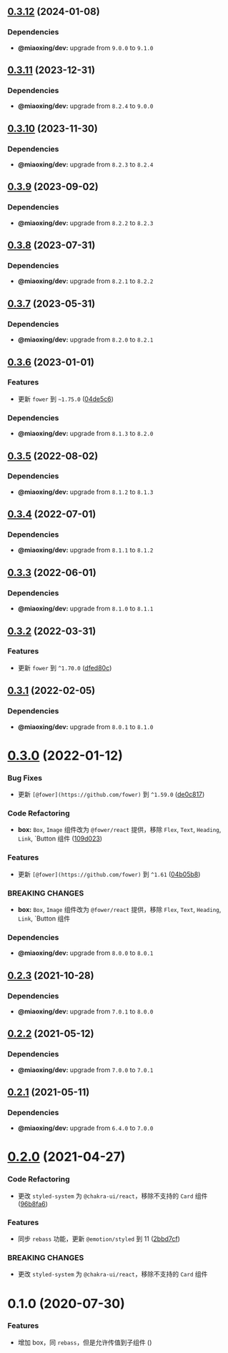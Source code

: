 ## [0.3.12](https://github.com/miaoxing/mxjs-box/compare/v0.3.11...v0.3.12) (2024-01-08)





### Dependencies

* **@miaoxing/dev:** upgrade from `9.0.0` to `9.1.0`

## [0.3.11](https://github.com/miaoxing/mxjs-box/compare/v0.3.10...v0.3.11) (2023-12-31)





### Dependencies

* **@miaoxing/dev:** upgrade from `8.2.4` to `9.0.0`

## [0.3.10](https://github.com/miaoxing/mxjs-box/compare/v0.3.9...v0.3.10) (2023-11-30)





### Dependencies

* **@miaoxing/dev:** upgrade from `8.2.3` to `8.2.4`

## [0.3.9](https://github.com/miaoxing/mxjs-box/compare/v0.3.8...v0.3.9) (2023-09-02)





### Dependencies

* **@miaoxing/dev:** upgrade from `8.2.2` to `8.2.3`

## [0.3.8](https://github.com/miaoxing/mxjs-box/compare/v0.3.7...v0.3.8) (2023-07-31)





### Dependencies

* **@miaoxing/dev:** upgrade from `8.2.1` to `8.2.2`

## [0.3.7](https://github.com/miaoxing/mxjs-box/compare/v0.3.6...v0.3.7) (2023-05-31)





### Dependencies

* **@miaoxing/dev:** upgrade from `8.2.0` to `8.2.1`

## [0.3.6](https://github.com/miaoxing/mxjs-box/compare/v0.3.5...v0.3.6) (2023-01-01)


### Features

* 更新 `fower` 到 `~1.75.0` ([04de5c6](https://github.com/miaoxing/mxjs-box/commit/04de5c6908858fdbffd9015084ca4a685c61e113))





### Dependencies

* **@miaoxing/dev:** upgrade from `8.1.3` to `8.2.0`

## [0.3.5](https://github.com/miaoxing/mxjs-box/compare/v0.3.4...v0.3.5) (2022-08-02)





### Dependencies

* **@miaoxing/dev:** upgrade from `8.1.2` to `8.1.3`

## [0.3.4](https://github.com/miaoxing/mxjs-box/compare/v0.3.3...v0.3.4) (2022-07-01)





### Dependencies

* **@miaoxing/dev:** upgrade from `8.1.1` to `8.1.2`

## [0.3.3](https://github.com/miaoxing/mxjs-box/compare/v0.3.2...v0.3.3) (2022-06-01)





### Dependencies

* **@miaoxing/dev:** upgrade from `8.1.0` to `8.1.1`

## [0.3.2](https://github.com/miaoxing/mxjs-box/compare/v0.3.1...v0.3.2) (2022-03-31)


### Features

* 更新 `fower` 到 `^1.70.0` ([dfed80c](https://github.com/miaoxing/mxjs-box/commit/dfed80ca0de6c967b8658ca551a779d47f3103dd))

## [0.3.1](https://github.com/miaoxing/mxjs-box/compare/v0.3.0...v0.3.1) (2022-02-05)





### Dependencies

* **@miaoxing/dev:** upgrade from `8.0.1` to `8.1.0`

# [0.3.0](https://github.com/miaoxing/mxjs-box/compare/v0.2.3...v0.3.0) (2022-01-12)


### Bug Fixes

* 更新 `[@fower](https://github.com/fower)` 到 `^1.59.0` ([de0c817](https://github.com/miaoxing/mxjs-box/commit/de0c817db28390f6e8fbb83cd3e7d62c9bd25202))


### Code Refactoring

* **box:** `Box`, `Image` 组件改为 `@fower/react` 提供，移除 `Flex`, `Text`, `Heading`, `Link`, `Button 组件 ([109d023](https://github.com/miaoxing/mxjs-box/commit/109d023bbab7363470a1cc1b929768607a663d7f))


### Features

* 更新 `[@fower](https://github.com/fower)` 到 `^1.61` ([04b05b8](https://github.com/miaoxing/mxjs-box/commit/04b05b826fcc163b07310b94c3fcc8803332e301))


### BREAKING CHANGES

* **box:** `Box`, `Image` 组件改为 `@fower/react` 提供，移除 `Flex`, `Text`, `Heading`, `Link`, `Button 组件





### Dependencies

* **@miaoxing/dev:** upgrade from `8.0.0` to `8.0.1`

## [0.2.3](https://github.com/miaoxing/mxjs-box/compare/v0.2.2...v0.2.3) (2021-10-28)





### Dependencies

* **@miaoxing/dev:** upgrade from `7.0.1` to `8.0.0`

## [0.2.2](https://github.com/miaoxing/mxjs-box/compare/v0.2.1...v0.2.2) (2021-05-12)





### Dependencies

* **@miaoxing/dev:** upgrade from `7.0.0` to `7.0.1`

## [0.2.1](https://github.com/miaoxing/mxjs-box/compare/v0.2.0...v0.2.1) (2021-05-11)





### Dependencies

* **@miaoxing/dev:** upgrade from `6.4.0` to `7.0.0`

# [0.2.0](https://github.com/miaoxing/mxjs-box/compare/v0.1.0...v0.2.0) (2021-04-27)


### Code Refactoring

* 更改 `styled-system` 为 `@chakra-ui/react`，移除不支持的 `Card` 组件 ([96b8fa6](https://github.com/miaoxing/mxjs-box/commit/96b8fa678fe78c8b2e1d7a1a1ced6ed75d7be3d7))


### Features

* 同步 `rebass` 功能，更新 `@emotion/styled` 到 11 ([2bbd7cf](https://github.com/miaoxing/mxjs-box/commit/2bbd7cfb1c35bad1d4b55ca4df68a50be8114a50))


### BREAKING CHANGES

* 更改 `styled-system` 为 `@chakra-ui/react`，移除不支持的 `Card` 组件

# 0.1.0 (2020-07-30)


### Features

* 增加 box，同 `rebass`，但是允许传值到子组件 ([](https://github.com/miaoxing/mxjs-box/commit/))
